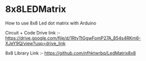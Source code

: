 # 8x8LEDMatrix
How to use 8x8 Led dot matrix with Arduino

Circuit + Code Drive link :-
https://drive.google.com/file/d/1RtyTtGgwFomP27A_854s4RKm6-XJeY9Q/view?usp=drive_link

8x8 Library Link :-
https://github.com/nfhktwrbq/LedMatrix8x8
